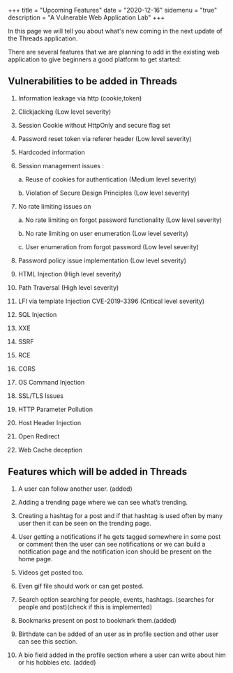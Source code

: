 +++
title = "Upcoming Features"
date = "2020-12-16"
sidemenu = "true"
description = "A Vulnerable Web Application Lab"
+++

 In this  page  we will tell you about  what's new  coming in the next update of the Threads application.

 There are several features that we are planning to add in the existing web application to give beginners a good platform to get started:

## Vulnerabilities to be added in Threads

1. Information leakage via http (cookie,token)

2. Clickjacking (Low level severity) 

3. Session Cookie without HttpOnly and secure flag set

4. Password reset token via referer header (Low level severity)

5. Hardcoded information 

6. Session management issues :

   a. Reuse of cookies for authentication (Medium level severity)

   b. Violation of Secure Design Principles (Low level severity)

7. No rate limiting issues on

   a. No rate limiting on forgot password functionality (Low level severity)

   b. No rate limiting on user enumeration (Low level severity)

   c. User enumeration from  forgot password (Low level severity)

8. Password policy issue implementation (Low level severity)

9. HTML Injection (High level severity)

10. Path Traversal (High level severity)

11. LFI via template Injection CVE-2019-3396 (Critical level severity)

12. SQL Injection

13. XXE

14. SSRF

15. RCE

16. CORS

17. OS Command Injection

18. SSL/TLS Issues

19. HTTP Parameter Pollution

20. Host Header Injection

21. Open Redirect

22. Web Cache deception

## Features which will be added in Threads

1. A user can  follow another user. (added)

2. Adding  a trending page where we can see what’s trending.

3. Creating a hashtag for a post and if that hashtag is used often by many user then it can be seen on the trending page.
 
4. User getting a notifications if he gets tagged somewhere in some post or comment then the user can see notifications or we can build a notification page and the notification icon should be present on the home page.

5. Videos get posted too.

6. Even gif  file should work or can get posted.

7. Search option searching for  people, events, hashtags. (searches for people and post)(check if this is implemented)

8. Bookmarks present on post to bookmark them.(added)

9. Birthdate can be added  of an user as in profile section and other user can see this section.

10. A bio field  added in the profile section where a user can write about him or his hobbies etc. (added)

 




